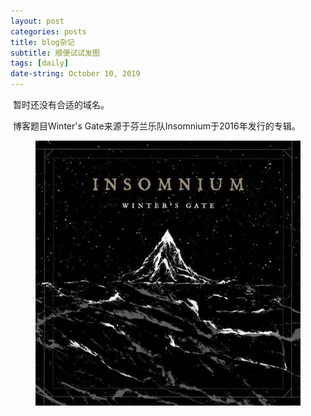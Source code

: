 ```yaml
---
layout: post
categories: posts
title: blog杂记
subtitle: 顺便试试发图
tags: [daily]
date-string: October 10, 2019
---
```


​	暂时还没有合适的域名。

​	博客题目Winter's Gate来源于芬兰乐队Insomnium于2016年发行的专辑。

<figure>
    <center>
        <img src="https://github.com/Star-Striker/Star-Striker.github.io/blob/master/_posts/Winter's%20Gate.jpg">
    </center>
</figure>

